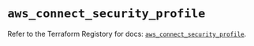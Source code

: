 # `aws_connect_security_profile`

Refer to the Terraform Registory for docs: [`aws_connect_security_profile`](https://www.terraform.io/docs/providers/aws/r/connect_security_profile).
